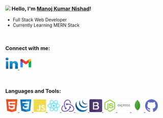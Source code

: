 ### <img src="https://media.giphy.com/media/hvRJCLFzcasrR4ia7z/giphy.gif" width="30px"> Hello, I'm [Manoj Kumar Nishad](https://danielcaballero.herokuapp.com)! 
<ul>
  <li>Full Stack Web Developer</li><li>Currently Learning MERN Stack</li>
  </ul>
  <br>
 <h3 align="left">Connect with me:</h3>
<p align="left"> <a href="https://getbootstrap.com" target="_blank"> <img src="https://github.com/amnishad0512/amnishad0512/blob/master/assets/img/linkedin.png" alt="bootstrap" width="40" height="40"/> </a><a href="https://getbootstrap.com" target="_blank"> <img src="https://github.com/amnishad0512/amnishad0512/blob/master/assets/img/gmail.png" alt="bootstrap" width="40" height="40"/> </a></p>

<br>
  <h3 align="left">Languages and Tools:</h3>
<p align="left"> <a href="https://getbootstrap.com" target="_blank"> <img src="https://github.com/amnishad0512/amnishad0512/blob/master/assets/img/html.png" alt="bootstrap" width="40" height="40"/> </a> <a href="https://getbootstrap.com" target="_blank"> <img src="https://github.com/amnishad0512/amnishad0512/blob/master/assets/img/css3.png" alt="css3" width="40" height="40"/> </a><a href="https://getbootstrap.com" target="_blank"> <img src="https://github.com/amnishad0512/amnishad0512/blob/master/assets/img/javascript.png" alt="bootstrap" width="40" height="40"/> </a> <a href="https://getbootstrap.com" target="_blank"> <img src="https://github.com/amnishad0512/amnishad0512/blob/master/assets/img/react.png" alt="bootstrap" width="40" height="40"/> </a> <a href="https://getbootstrap.com" target="_blank"> <img src="https://github.com/amnishad0512/amnishad0512/blob/master/assets/img/redux.png" alt="bootstrap" width="40" height="40"/> </a><a href="https://getbootstrap.com" target="_blank"> <img src="https://github.com/amnishad0512/amnishad0512/blob/master/assets/img/jquery.png" alt="bootstrap" width="40" height="40"/> </a> <a href="https://getbootstrap.com" target="_blank"> <img src="https://github.com/amnishad0512/amnishad0512/blob/master/assets/img/bootstrap.png" alt="bootstrap" width="40" height="40"/> </a> <a href="https://getbootstrap.com" target="_blank"> <img src="https://github.com/amnishad0512/amnishad0512/blob/master/assets/img/node.png" alt="bootstrap" width="40" height="40"/> </a> <a href="https://getbootstrap.com" target="_blank"> <img src="https://github.com/amnishad0512/amnishad0512/blob/master/assets/img/express.png" alt="bootstrap" width="40" height="40"/> </a> <a href="https://getbootstrap.com" target="_blank"> <img src="https://github.com/amnishad0512/amnishad0512/blob/master/assets/img/mongodb.png" alt="bootstrap" width="40" height="40"/> </a><a href="https://getbootstrap.com" target="_blank"> <img src="https://github.com/amnishad0512/amnishad0512/blob/master/assets/img/github (2).png" alt="bootstrap" width="40" height="40"/> </a> </p>
  




                                  
